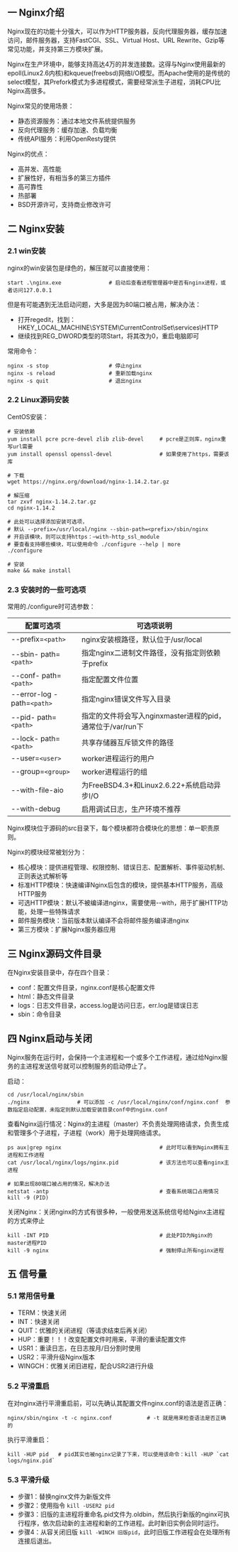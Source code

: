 ## 一 Nginx介绍

Nginx现在的功能十分强大，可以作为HTTP服务器，反向代理服务器，缓存加速访问，邮件服务器，支持FastCGI、SSL、Virtual Host、URL Rewrite、Gzip等常见功能，并支持第三方模块扩展。  

Nginx在生产环境中，能够支持高达4万的并发连接数。这得与Nginx使用最新的epoll(Linux2.6内核)和kqueue(freebsd)网络I/O模型。而Apache使用的是传统的select模型，其Prefork模式为多进程模式，需要经常派生子进程，消耗CPU比Nginx高很多。  

Nginx常见的使用场景：
- 静态资源服务：通过本地文件系统提供服务
- 反向代理服务：缓存加速、负载均衡
- 传统API服务：利用OpenResty提供

Nginx的优点：
- 高并发、高性能
- 扩展性好，有相当多的第三方插件
- 高可靠性
- 热部署
- BSD开源许可，支持商业修改许可

## 二 Nginx安装

### 2.1 win安装

nginx的win安装包是绿色的，解压就可以直接使用：
```
start .\nginx.exe               # 启动后查看进程管理器中是否有nginx进程，或者访问127.0.0.1
```
但是有可能遇到无法启动问题，大多是因为80端口被占用，解决办法：  
- 打开regedit，找到：HKEY_LOCAL_MACHINE\SYSTEM\CurrentControlSet\services\HTTP
- 继续找到REG_DWORD类型的项Start，将其改为0，重启电脑即可

常用命令：
```
nginx -s stop                   # 停止nginx
nginx -s reload                 # 重新加载nginx
nginx -s quit                   # 退出nginx
```

### 2.2 Linux源码安装

CentOS安装：
```
# 安装依赖
yum install pcre pcre-devel zlib zlib-devel     # pcre是正则库，nginx重写url需要
yum install openssl openssl-devel               # 如果使用了https，需要该库   

# 下载
wget https://nginx.org/download/nginx-1.14.2.tar.gz

# 解压缩
tar zxvf nginx-1.14.2.tar.gz
cd nginx-1.14.2

# 此处可以选择添加安装可选项，
# 默认 --prefix=/usr/local/nginx --sbin-path=<prefix>/sbin/nginx
# 开启该模块，则可以支持https：–with-http_ssl_module
# 要查看支持哪些模块，可以使用命令 ./configure --help | more
./configure 

# 安装
make && make install                                                      
```

### 2.3 安装时的一些可选项

常用的./configure时可选参数：  

| 配置可选项 | 可选项说明 |
| ------ | ------ |
| --prefix=`<path>` | nginx安装根路径，默认位于/usr/local |
| --sbin- path=`<path>` | 指定nginx二进制文件路径，没有指定则依赖于prefix |
| --conf- path=`<path>` | 指定配置文件位置 |
| --error-log -path=`<path>` | 指定nginx错误文件写入目录 |
| --pid- path=`<path>` | 指定的文件将会写入nginxmaster进程的pid，通常位于/var/run下 |
| --lock- path=`<path>` | 共享存储器互斥锁文件的路径 |
| --user=`<user>` | worker进程运行的用户 |
| --group=`<group>` | worker进程运行的组 |
| --with-file-aio | 为FreeBSD4.3+和Linux2.6.22+系统启动异步I/O |
| --with-debug | 启用调试日志，生产环境不推荐 |


Nginx模块位于源码的src目录下，每个模块都符合模块化的思想：单一职责原则。  

Nginx的模块经常被划分为：
- 核心模块：提供进程管理、权限控制、错误日志、配置解析、事件驱动机制、正则表达式解析等
- 标准HTTP模块：快速编译Nginx后包含的模块，提供基本HTTP服务，高级HTTP服务
- 可选HTTP模块：默认不被编译进nginx，需要使用--with，用于扩展HTTP功能，处理一些特殊请求
- 邮件服务模块：当前版本默认编译不会将邮件服务编译进nginx
- 第三方模块：扩展Nginx服务器应用 

## 三 Nginx源码文件目录

在Nginx安装目录中，存在四个目录：
- conf：配置文件目录，nginx.conf是核心配置文件
- html：静态文件目录
- logs：日志文件目录，access.log是访问日志，err.log是错误日志
- sbin：命令目录

## 四 Nginx启动与关闭

Nginx服务在运行时，会保持一个主进程和一个或多个工作进程，通过给Nginx服务的主进程发送信号就可以控制服务的启动停止了。  

启动：
```
cd /usr/local/nginx/sbin
./nginx               # 可以添加 -c /usr/local/nginx/conf/nginx.conf  参数指定启动配置，未指定则默认加载安装目录conf中的nginx.conf
```

查看Nginx运行情况：Nginx的主进程（master）不负责处理网络请求，负责生成和管理多个子进程，子进程（work）用于处理网络请求。
```
ps aux|grep nginx                               # 此时可以看到Nginx拥有主进程和工作进程
cat /usr/local/nginx/logs/nginx.pid             # 该方法也可以查看nginx主进程

# 如果出现80端口被占用的情况，解决办法
netstat -antp                                   # 查看系统端口占用情况
kill -9 (PID)
```

关闭Nginx：关闭nginx的方式有很多种，一般使用发送系统信号给Nginx主进程的方式来停止
```
kill -INT PID                                   # 此处PID为Nginx的master进程PID
kill -9 nginx                                   # 强制停止所有nginx进程
```

## 五 信号量

### 5.1 常用信号量

- TERM：快速关闭
- INT：快速关闭
- QUIT：优雅的关闭进程（等请求结束后再关闭）
- HUP：重要！！！改变配置文件时用来，平滑的重读配置文件
- USR1：重读日志，在日志按月/日分割时使用
- USR2：平滑升级Nginx版本
- WINGCH：优雅关闭旧进程，配合USR2进行升级

### 5.2 平滑重启

在对nginx进行平滑重启前，可以先确认其配置文件nginx.conf的语法是否正确：
```
nginx/sbin/nginx -t -c nginx.conf           # -t 就是用来检查语法是否正确的
```

执行平滑重启：
```
kill -HUP pid   # pid其实也被nginx记录了下来，可以使用该命令：kill -HUP `cat logs/nginx.pid`
```

### 5.3 平滑升级

- 步骤1：替换nginx文件为新版文件  
- 步骤2：使用指令 `kill -USER2 pid`   
- 步骤3：旧版的主进程将重命名.pid文件为.oldbin，然后执行新版的nginx可执行程序，依次启动新的主进程和新的工作进程。此时新旧实例会同时运行。  
- 步骤4：从容关闭旧版 `kill -WINCH 旧版pid`，此时旧版工作进程会在处理所有连接后退出。  